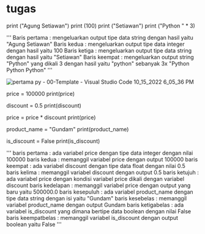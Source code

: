 # tugas

print ("Agung Setiawan")
print (100)
print ("Setiawan")
print ("Python " * 3)

'''
Baris pertama : mengeluarkan output tipe data string dengan hasil yaitu "Agung Setiawan"
Baris kedua : mengeluarkan output tipe data integer dengan hasil yaitu 100
Baris ketiga : mengeluarkan output tipe data string dengan hasil yaitu "Setiawan"
Baris keempat : mengeluarkan output string "Python" yang dikali 3 dengan hasil yaitu "python" sebanyak 3x "Python Python Python"
'''


![pertama py - 00-Template - Visual Studio Code 10_15_2022 6_05_36 PM](https://user-images.githubusercontent.com/80366345/195992062-b4186ea3-49cf-4ec0-8c9e-8bb8ac6b0ffb.png)

price = 100000
print(price)

discount = 0.5
print(discount)

price = price * discount
print(price)

product_name = "Gundam"
print(product_name)

is_discount = False
print(is_discount)

'''
baris pertama : ada variabel price dengan tipe data integer dengan nilai 100000
baris kedua : memanggil variabel price dengan output 100000
baris keempat : ada variabel discount dengan tipe data float dengan nilai 0.5
baris kelima : memanggil variabel discount dengan output 0.5
baris ketujuh : ada variabel price dengan kondisi variabel price dikali dengan variabel discount
baris kedelapan : memanggil variabel price dengan output yang baru yaitu 500000.0
baris kesepuluh : ada variabel product_name dengan tipe data string dengan isi yaitu "Gundam"
baris kesebelas : memanggil variabel product_name dengan output Gundam
baris ketigabelas : ada variabel is_discount yang dimana bertipe data boolean dengan nilai False
baris keempatbelas : memanggil variabel is_discount dengan output boolean yaitu False
'''

